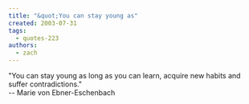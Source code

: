 ```yaml
---
title: "&quot;You can stay young as"
created: 2003-07-31
tags: 
  - quotes-223
authors: 
  - zach
---
```


"You can stay young as long as you can learn, acquire new habits and suffer contradictions."  
\-- Marie von Ebner-Eschenbach
